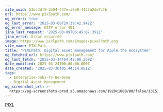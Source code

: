 ```yaml
---
site_uuid: 53bc3df9-3b04-447e-a6e8-4435a2de7cfb
url: https://www.pixlpath.com/
og_errors: true
og_last_error: '2025-03-08T20:39:42.942Z'
og_error_message: HTTP error 401
jina_last_request: '2025-03-09T06:45:07.391Z'
jina_error: Error occurred
image: https://www.pixlpath.com/images/pixelPath.png
site_name: PIXLPath
title: 'PIXLPath: Digital asset management for Apple the ecosystem'
og_fetched_url: https://www.pixlpath.com/
og_last_fetch: '2025-03-14T04:42:08.258Z'
date_modified: 2025-03-24T00:00:00.000Z
date_created: '2025-03-30T05:44:14.851Z'
tags:
  - Enterprise-Jobs-To-Be-Done
  - Digital-Asset-Management
og_screenshot_url: >-
  https://og-screenshots-prod.s3.amazonaws.com/1920x1080/80/false/13151d21e7fe889796db9f34f39fb7dccfefd3bfdc9f06b6bc2cb67a9387ab03.jpeg
---
```


[PIXL](https://apps.apple.com/us/app/pixlpath/id6445800950)
